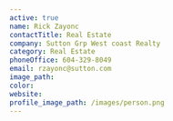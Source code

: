 ```yaml
---
active: true
name: Rick Zayonc
contactTitle: Real Estate
company: Sutton Grp West coast Realty
category: Real Estate
phoneOffice: 604-329-8049
email: rzayonc@sutton.com
image_path:
color:
website:
profile_image_path: /images/person.png
---
```



